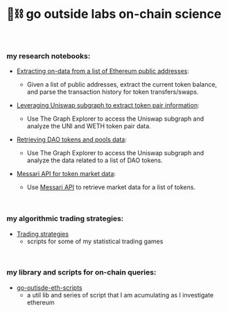 # 🧱⛓ go outside labs on-chain science 

<br>

### my research notebooks:


* [Extracting on-data from a list of Ethereum public addresses](on-chain-data-by-address):
    * Given a list of public addresses, extract the current token balance, and parse the transaction history for token transfers/swaps.
    
* [Leveraging Uniswap subgraph to extract token pair information](uniswap-data):
    * Use The Graph Explorer to access the Uniswap subgraph and analyze the UNI and WETH token pair data. 

* [Retrieving DAO tokens and pools data](dao-data):
    * Use The Graph Explorer to access the Uniswap subgraph and analyze the data related to a list of DAO tokens.

* [Messari API for token market data](messari-assets-data):
    * Use [Messari API](https://messari.io/api) to retrieve market data for a list of tokens.


<br>

### my algorithmic trading strategies:

* [Trading strategies](trading-bots-and-scripts/)
    * scripts for some of my statistical trading games


<br>

### my library and scripts for on-chain queries:

* [go-outisde-eth-scripts](go-outside-eth-scripts)
    * a util lib and series of script that I am acumulating as I investigate ethereum


